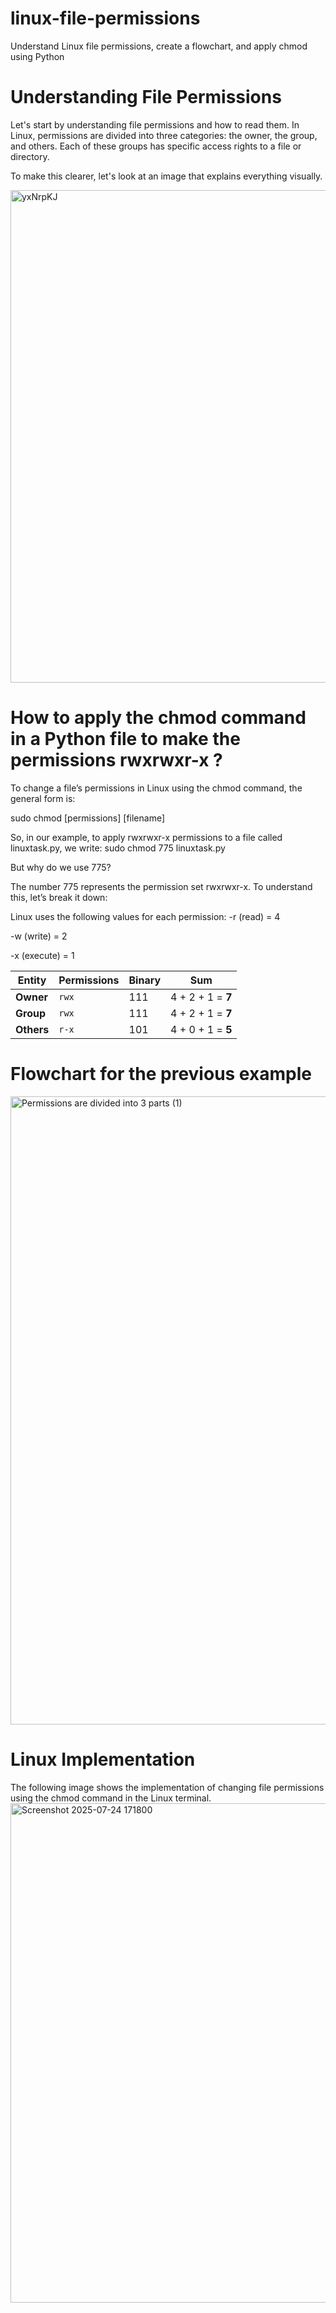 # linux-file-permissions
Understand Linux file permissions, create a flowchart, and apply chmod using Python

# Understanding File Permissions

Let's start by understanding file permissions and how to read them. In Linux, permissions are divided into three categories: the owner, the group, and others. Each of these groups has specific access rights to a file or directory.

To make this clearer, let's look at an image that explains everything visually.

<img width="1400" height="788" alt="yxNrpKJ" src="https://github.com/user-attachments/assets/a06d5820-4dc9-48d3-9522-7f174ee09da7" />


# How to apply the chmod command in a Python file to make the permissions rwxrwxr-x ?

To change a file’s permissions in Linux using the chmod command, the general form is:

sudo chmod [permissions] [filename]

So, in our example, to apply rwxrwxr-x permissions to a file called linuxtask.py, we write:
sudo chmod 775 linuxtask.py

But why do we use 775?

The number 775 represents the permission set rwxrwxr-x. To understand this, let’s break it down:

Linux uses the following values for each permission:
-r (read) = 4

-w (write) = 2

-x (execute) = 1

| Entity     | Permissions | Binary | Sum               |
| ---------- | ----------- | ------ | ----------------- |
| **Owner**  | `rwx`       | 111    | 4 + 2 + 1 = **7** |
| **Group**  | `rwx`       | 111    | 4 + 2 + 1 = **7** |
| **Others** | `r-x`       | 101    | 4 + 0 + 1 = **5** |

# Flowchart for the previous example


<img width="771" height="1005" alt="Permissions are divided into 3 parts (1)" src="https://github.com/user-attachments/assets/def8c8d9-309f-4dab-9b7a-a3ecc14179b8" />


# Linux Implementation
The following image shows the implementation of changing file permissions using the chmod command in the Linux terminal.
<img width="1278" height="799" alt="Screenshot 2025-07-24 171800" src="https://github.com/user-attachments/assets/250caec3-8572-420e-84fb-5b15843aff36" />

